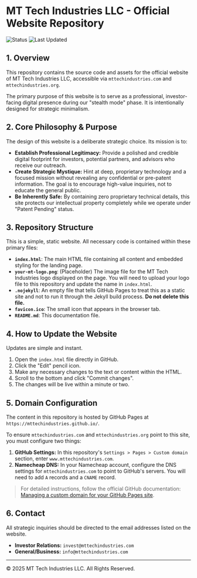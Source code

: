 # MT Tech Industries LLC - Official Website Repository

![Status](https://img.shields.io/badge/status-live-success)
![Last Updated](https://img.shields.io/badge/updated-July%202025-blue)

## 1. Overview

This repository contains the source code and assets for the official website of MT Tech Industries LLC, accessible via `mttechindustries.com` and `mttechindustries.org`.

The primary purpose of this website is to serve as a professional, investor-facing digital presence during our "stealth mode" phase. It is intentionally designed for strategic minimalism.

## 2. Core Philosophy & Purpose

The design of this website is a deliberate strategic choice. Its mission is to:

*   **Establish Professional Legitimacy:** Provide a polished and credible digital footprint for investors, potential partners, and advisors who receive our outreach.
*   **Create Strategic Mystique:** Hint at deep, proprietary technology and a focused mission without revealing any confidential or pre-patent information. The goal is to encourage high-value inquiries, not to educate the general public.
*   **Be Inherently Safe:** By containing zero proprietary technical details, this site protects our intellectual property completely while we operate under "Patent Pending" status.

## 3. Repository Structure

This is a simple, static website. All necessary code is contained within these primary files:

*   **`index.html`**: The main HTML file containing all content and embedded styling for the landing page.
*   **`your-mt-logo.png`**: (Placeholder) The image file for the MT Tech Industries logo displayed on the page. You will need to upload your logo file to this repository and update the name in `index.html`.
*   **`.nojekyll`**: An empty file that tells GitHub Pages to treat this as a static site and not to run it through the Jekyll build process. **Do not delete this file.**
*   **`favicon.ico`**: The small icon that appears in the browser tab.
*   **`README.md`**: This documentation file.

## 4. How to Update the Website

Updates are simple and instant.

1.  Open the `index.html` file directly in GitHub.
2.  Click the "Edit" pencil icon.
3.  Make any necessary changes to the text or content within the HTML.
4.  Scroll to the bottom and click "Commit changes".
5.  The changes will be live within a minute or two.

## 5. Domain Configuration

The content in this repository is hosted by GitHub Pages at `https://mttechindustries.github.io/`.

To ensure `mttechindustries.com` and `mttechindustries.org` point to this site, you must configure two things:

1.  **GitHub Settings:** In this repository's `Settings > Pages > Custom domain` section, enter `www.mttechindustries.com`.
2.  **Namecheap DNS:** In your Namecheap account, configure the DNS settings for `mttechindustries.com` to point to GitHub's servers. You will need to add `A` records and a `CNAME` record.

> For detailed instructions, follow the official GitHub documentation: [Managing a custom domain for your GitHub Pages site](https://docs.github.com/en/pages/configuring-a-custom-domain-for-your-github-pages-site).

## 6. Contact

All strategic inquiries should be directed to the email addresses listed on the website.

*   **Investor Relations:** `invest@mttechindustries.com`
*   **General/Business:** `info@mttechindustries.com`

---

© 2025 MT Tech Industries LLC. All Rights Reserved.
